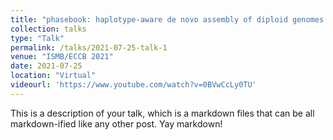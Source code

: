 ```yaml
---
title: "phasebook: haplotype-aware de novo assembly of diploid genomes from long reads"
collection: talks
type: "Talk"
permalink: /talks/2021-07-25-talk-1
venue: "ISMB/ECCB 2021"
date: 2021-07-25
location: "Virtual"
videourl: 'https://www.youtube.com/watch?v=0BVwCcLy0TU'
---
```


This is a description of your talk, which is a markdown files that can be all markdown-ified like any other post. Yay markdown!
